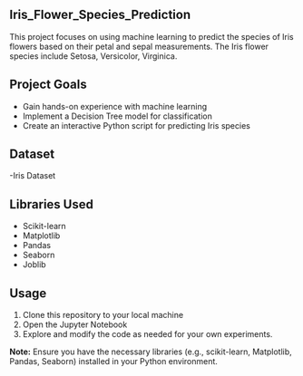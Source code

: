 ## Iris_Flower_Species_Prediction
This project focuses on using machine learning to predict the species of Iris flowers based on their petal and sepal measurements. The Iris flower species include Setosa, Versicolor, Virginica.

## Project Goals
- Gain hands-on experience with machine learning
- Implement a Decision Tree model for classification
- Create an interactive Python script for predicting Iris species

## Dataset
-Iris Dataset

## Libraries Used
- Scikit-learn
- Matplotlib
- Pandas
- Seaborn
- Joblib

## Usage
1. Clone this repository to your local machine 
2. Open the Jupyter Notebook
3. Explore and modify the code as needed for your own experiments.

**Note:** Ensure you have the necessary libraries (e.g., scikit-learn, Matplotlib, Pandas, Seaborn) installed in your Python environment.

